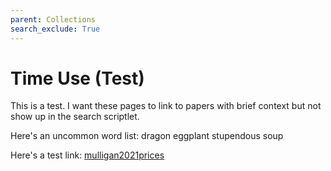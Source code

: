 ```yaml
---
parent: Collections
search_exclude: True
---
```


# Time Use (Test)



This is a test. I want these pages to link to papers with brief context but not show up in the search scriptlet.

Here's an uncommon word list: dragon eggplant stupendous soup

Here's a test link: [mulligan2021prices](../paper/mulligan2021prices)





